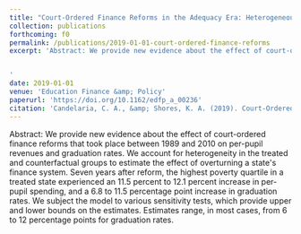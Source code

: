 ```yaml
---
title: "Court-Ordered Finance Reforms in the Adequacy Era: Heterogeneous Causal Effects and Sensitivity"
collection: publications
forthcoming: f0
permalink: /publications/2019-01-01-court-ordered-finance-reforms
excerpt: 'Abstract: We provide new evidence about the effect of court-ordered finance reforms that took place between 1989 and 2010 on per-pupil revenues and graduation rates. We account for heterogeneity in the treated and counterfactual groups to estimate the effect of overturning a state&apos;s finance system. Seven years after reform, the highest poverty quartile in a treated state experienced an 11.5 percent to 12.1 percent increase in per-pupil spending, and a 6.8 to 11.5 percentage point increase in graduation rates. We subject the model to various sensitivity tests, which provide upper and lower bounds on the estimates. Estimates range, in most cases, from 6 to 12 percentage points for graduation rates.


'
date: 2019-01-01
venue: 'Education Finance &amp; Policy'
paperurl: 'https://doi.org/10.1162/edfp_a_00236'
citation: 'Candelaria, C. A., &amp; Shores, K. A. (2019). Court-Ordered Finance Reforms in the Adequacy Era: Heterogeneous Causal Effects and Sensitivity. <i>Education Finance and Policy</i>, <i>14</i>(1), 31-60.'
---
```

Abstract: We provide new evidence about the effect of court-ordered finance reforms that took place between 1989 and 2010 on per-pupil revenues and graduation rates. We account for heterogeneity in the treated and counterfactual groups to estimate the effect of overturning a state&apos;s finance system. Seven years after reform, the highest poverty quartile in a treated state experienced an 11.5 percent to 12.1 percent increase in per-pupil spending, and a 6.8 to 11.5 percentage point increase in graduation rates. We subject the model to various sensitivity tests, which provide upper and lower bounds on the estimates. Estimates range, in most cases, from 6 to 12 percentage points for graduation rates.



